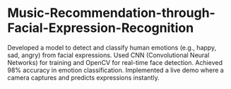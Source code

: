 # Music-Recommendation-through-Facial-Expression-Recognition
Developed a model to detect and classify human emotions (e.g., happy, sad, angry) from facial expressions. Used CNN (Convolutional Neural Networks) for training and OpenCV for real-time face detection. Achieved 98% accuracy in emotion classification. Implemented a live demo where a camera captures and predicts expressions instantly.
